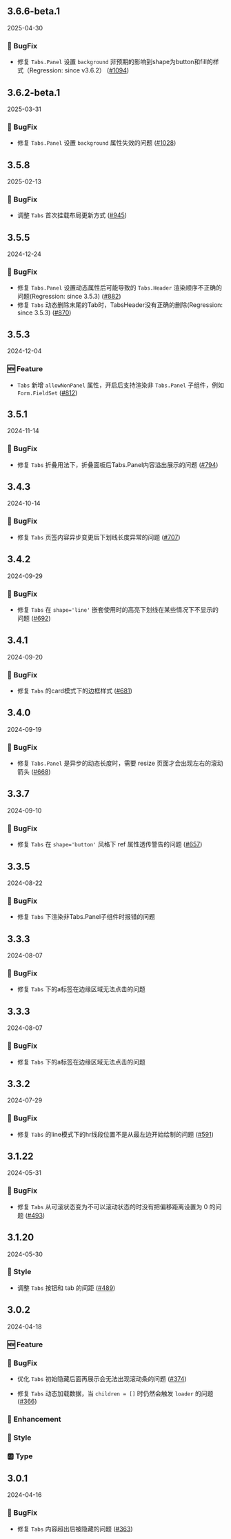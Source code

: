 ## 3.6.6-beta.1
2025-04-30

### 🐞 BugFix
- 修复 `Tabs.Panel` 设置 `background` 非预期的影响到shape为button和fill的样式（Regression: since v3.6.2） ([#1094](https://github.com/sheinsight/shineout-next/pull/1094))



## 3.6.2-beta.1
2025-03-31

### 🐞 BugFix
- 修复 `Tabs.Panel` 设置 `background` 属性失效的问题 ([#1028](https://github.com/sheinsight/shineout-next/pull/1028))

## 3.5.8
2025-02-13

### 🐞 BugFix
- 调整 `Tabs` 首次挂载布局更新方式 ([#945](https://github.com/sheinsight/shineout-next/pull/945))

## 3.5.5
2024-12-24

### 🐞 BugFix
- 修复 `Tabs.Panel` 设置动态属性后可能导致的 `Tabs.Header` 渲染顺序不正确的问题(Regression: since 3.5.3) ([#882](https://github.com/sheinsight/shineout-next/pull/882))
- 修复 `Tabs` 动态删除末尾的Tab时，TabsHeader没有正确的删除(Regression: since 3.5.3) ([#870](https://github.com/sheinsight/shineout-next/pull/870))


## 3.5.3
2024-12-04

### 🆕 Feature
- `Tabs` 新增 `allowNonPanel` 属性，开启后支持渲染非 `Tabs.Panel` 子组件，例如 `Form.FieldSet` ([#812](https://github.com/sheinsight/shineout-next/pull/812))


## 3.5.1
2024-11-14

### 🐞 BugFix

- 修复 `Tabs` 折叠用法下，折叠面板后Tabs.Panel内容溢出展示的问题 ([#794](https://github.com/sheinsight/shineout-next/pull/794))


## 3.4.3
2024-10-14

### 🐞 BugFix

- 修复 `Tabs` 页签内容异步变更后下划线长度异常的问题 ([#707](https://github.com/sheinsight/shineout-next/pull/707))

## 3.4.2
2024-09-29

### 🐞 BugFix

- 修复 `Tabs` 在 `shape='line'` 嵌套使用时的高亮下划线在某些情况下不显示的问题 ([#692](https://github.com/sheinsight/shineout-next/pull/692))


## 3.4.1
2024-09-20

### 🐞 BugFix

- 修复 `Tabs` 的card模式下的边框样式 ([#681](https://github.com/sheinsight/shineout-next/pull/681))

## 3.4.0
2024-09-19

### 🐞 BugFix

- 修复 `Tabs.Panel` 是异步的动态长度时，需要 resize 页面才会出现左右的滚动箭头 ([#668](https://github.com/sheinsight/shineout-next/pull/668))

## 3.3.7
2024-09-10

### 🐞 BugFix

- 修复 `Tabs` 在 `shape='button'` 风格下 ref 属性透传警告的问题 ([#657](https://github.com/sheinsight/shineout-next/pull/657))

## 3.3.5
2024-08-22

### 🐞 BugFix

- 修复 `Tabs` 下渲染非Tabs.Panel子组件时报错的问题

## 3.3.3
2024-08-07

### 🐞 BugFix

- 修复 `Tabs` 下的a标签在边缘区域无法点击的问题

## 3.3.3
2024-08-07

### 🐞 BugFix

- 修复 `Tabs` 下的a标签在边缘区域无法点击的问题

## 3.3.2
2024-07-29

### 🐞 BugFix

- 修复 `Tabs` 的line模式下的hr线段位置不是从最左边开始绘制的问题 ([#591](https://github.com/sheinsight/shineout-next/pull/591))

## 3.1.22
2024-05-31

### 🐞 BugFix

- 修复 `Tabs` 从可滚状态变为不可以滚动状态的时没有把偏移距离设置为 0 的问题  ([#493](https://github.com/sheinsight/shineout-next/pull/493))

## 3.1.20
2024-05-30
### 💅 Style

- 调整 `Tabs` 按钮和 tab 的间距 ([#489](https://github.com/sheinsight/shineout-next/pull/489)) 

## 3.0.2
2024-04-18

### 🆕 Feature

### 🐞 BugFix

- 优化 `Tabs` 初始隐藏后面再展示会无法出现滚动条的问题 ([#374](https://github.com/sheinsight/shineout-next/pull/374))

- 修复 `Tabs` 动态加载数据，当 `children = []` 时仍然会触发 `loader` 的问题 ([#366](https://github.com/sheinsight/shineout-next/pull/366))

### 💎 Enhancement

### 💅 Style

### 🆎 Type


## 3.0.1
2024-04-16

### 🐞 BugFix

- 修复 `Tabs` 内容超出后被隐藏的问题 ([#363](https://github.com/sheinsight/shineout-next/pull/363))






